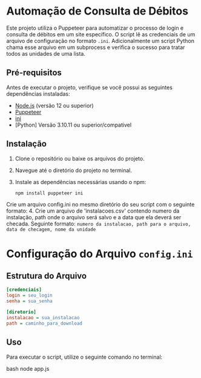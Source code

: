 # Automação de Consulta de Débitos

Este projeto utiliza o Puppeteer para automatizar o processo de login e consulta de débitos em um site específico. O script lê as credenciais de um arquivo de configuração no formato `.ini`. Adicionalmente um script Python chama esse arquivo em um subprocess e verifica o sucesso para tratar todos as unidades de uma lista.

## Pré-requisitos

Antes de executar o projeto, verifique se você possui as seguintes dependências instaladas:

- [Node.js](https://nodejs.org/) (versão 12 ou superior)
- [Puppeteer](https://pptr.dev/)
- [ini](https://www.npmjs.com/package/ini)
- [Python] Versão 3.10.11 ou superior/compativel

## Instalação

1. Clone o repositório ou baixe os arquivos do projeto.
2. Navegue até o diretório do projeto no terminal.
3. Instale as dependências necessárias usando o npm:

   ```bash
   npm install puppeteer ini

Crie um arquivo config.ini no mesmo diretório do seu script com o seguinte formato:
4. Crie um arquivo de 'instalacoes.csv' contendo numero da instalação, path onde o arquivo será salvo e a data que ela deverá ser checada. Seguinte formato: 
`numero da instalacao, path para o arquivo, data de checagem, nome da unidade`

# Configuração do Arquivo `config.ini`
## Estrutura do Arquivo

```ini
[credenciais]
login = seu_login
senha = sua_senha

[diretorio]
instalacao = sua_instalacao
path = caminho_para_download
```
## Uso
Para executar o script, utilize o seguinte comando no terminal:

bash
node app.js
